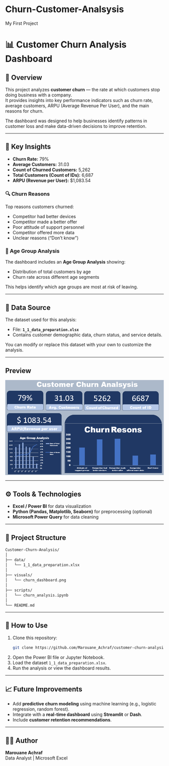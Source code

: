 # Churn-Customer-Analsysis
My First Project
# 📊 Customer Churn Analysis Dashboard

## 🧾 Overview
This project analyzes **customer churn** — the rate at which customers stop doing business with a company.  
It provides insights into key performance indicators such as churn rate, average customers, ARPU (Average Revenue Per User), and the main reasons for churn.  

The dashboard was designed to help businesses identify patterns in customer loss and make data-driven decisions to improve retention.

---

## 🧠 Key Insights
- **Churn Rate:** 79%
- **Average Customers:** 31.03
- **Count of Churned Customers:** 5,262
- **Total Customers (Count of IDs):** 6,687
- **ARPU (Revenue per User):** $1,083.54

### 🔍 Churn Reasons
Top reasons customers churned:
- Competitor had better devices
- Competitor made a better offer
- Poor attitude of support personnel
- Competitor offered more data
- Unclear reasons (“Don’t know”)

### 👥 Age Group Analysis
The dashboard includes an **Age Group Analysis** showing:
- Distribution of total customers by age
- Churn rate across different age segments  

This helps identify which age groups are most at risk of leaving.

---

## 🧩 Data Source
The dataset used for this analysis:
- File: **`1_1_data_preparation.xlsx`**
- Contains customer demographic data, churn status, and service details.  

You can modify or replace this dataset with your own to customize the analysis.

---

##     Preview 

<p>
   <img src="1_1_data_preparation.xlsx - Excel (Product Activation Failed) 10_19_2025 10_29_47 AM.png" alt="Overview Dasboard" width="800">
</p>


---

## ⚙️ Tools & Technologies
- **Excel / Power BI** for data visualization  
- **Python (Pandas, Matplotlib, Seaborn)** for preprocessing (optional)
- **Microsoft Power Query** for data cleaning  

---

## 📁 Project Structure
```
Customer-Churn-Analysis/
│
├── data/
│   └── 1_1_data_preparation.xlsx
│
├── visuals/
│   └── churn_dashboard.png
│
├── scripts/
│   └── churn_analysis.ipynb
│
└── README.md
```

---

## 🚀 How to Use
1. Clone this repository:
   ```bash
   git clone https://github.com/Marouane_Achraf/customer-churn-analysis.git
   ```
2. Open the Power BI file or Jupyter Notebook.
3. Load the dataset `1_1_data_preparation.xlsx`.
4. Run the analysis or view the dashboard results.

---

## 📈 Future Improvements
- Add **predictive churn modeling** using machine learning (e.g., logistic regression, random forest).
- Integrate with a **real-time dashboard** using **Streamlit** or **Dash**.
- Include **customer retention recommendations**.

---

## 🧑‍💻 Author
**Marouane Achraf**  
Data Analyst | Microsoft Excel
